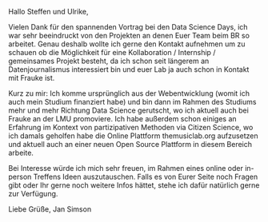 Hallo Steffen und Ulrike,

Vielen Dank für den spannenden Vortrag bei den Data Science Days, ich war sehr beeindruckt von den Projekten an denen Euer Team beim BR so arbeitet. Genau deshalb wollte ich gerne den Kontakt aufnehmen um zu schauen ob die Möglichkeit für eine Kollaboration / Internship / gemeinsames Projekt besteht, da ich schon seit längerem an Datenjournalismus interessiert bin und euer Lab ja auch schon in Kontakt mit Frauke ist.

Kurz zu mir: Ich komme ursprünglich aus der Webentwicklung (womit ich auch mein Studium finanziert habe) und bin dann im Rahmen des Studiums mehr und mehr Richtung Data Science gerutscht, wo ich aktuell auch bei Frauke an der LMU promoviere. Ich habe außerdem schon einiges an Erfahrung im Kontext von partizipativen Methoden via Citizen Science, wo ich damals geholfen habe die Online Plattform themusiclab.org aufzusetzen und aktuell auch an einer neuen Open Source Plattform in diesem Bereich arbeite.

Bei Interesse würde ich mich sehr freuen, im Rahmen eines online oder in-person Treffens Ideen auszutauschen. Falls es von Eurer Seite noch Fragen gibt oder Ihr gerne noch weitere Infos hättet, stehe ich dafür natürlich gerne zur Verfügung.

Liebe Grüße,
Jan Simson

